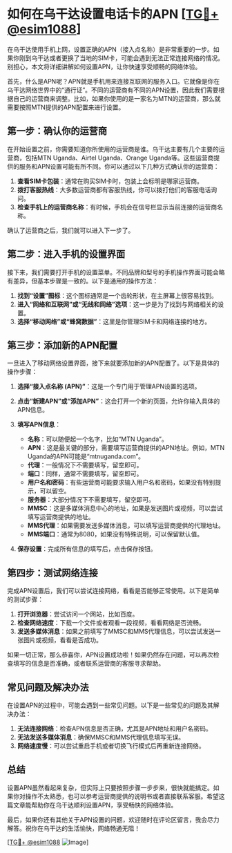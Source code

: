 # 如何在乌干达设置电话卡的APN [[TG💪+ @esim1088](https://t.me/s/esim1088)]

在乌干达使用手机上网，设置正确的APN（接入点名称）是非常重要的一步。如果你刚到乌干达或者更换了当地的SIM卡，可能会遇到无法正常连接网络的情况。别担心，本文将详细讲解如何设置APN，让你快速享受顺畅的网络体验。

首先，什么是APN呢？APN就是手机用来连接互联网的服务入口。它就像是你在乌干达网络世界中的“通行证”。不同的运营商有不同的APN设置，因此我们需要根据自己的运营商来调整。比如，如果你使用的是一家名为MTN的运营商，那么就需要按照MTN提供的APN配置来进行设置。

## 第一步：确认你的运营商

在开始设置之前，你需要知道你所使用的运营商是谁。乌干达主要有几个主要的运营商，包括MTN Uganda、Airtel Uganda、Orange Uganda等。这些运营商提供的服务和APN设置可能有所不同。你可以通过以下几种方式确认你的运营商：

1. **查看SIM卡包装**：通常在购买SIM卡时，包装上会标明是哪家运营商。
2. **拨打客服热线**：大多数运营商都有客服热线，你可以拨打他们的客服电话询问。
3. **检查手机上的运营商名称**：有时候，手机会在信号栏显示当前连接的运营商名称。

确认了运营商之后，我们就可以进入下一步了。

## 第二步：进入手机的设置界面

接下来，我们需要打开手机的设置菜单。不同品牌和型号的手机操作界面可能会略有差异，但基本步骤是一致的。以下是通用的操作方法：

1. **找到“设置”图标**：这个图标通常是一个齿轮形状，在主屏幕上很容易找到。
2. **进入“网络和互联网”或“无线和网络”选项**：这一步是为了找到与网络相关的设置。
3. **选择“移动网络”或“蜂窝数据”**：这里是你管理SIM卡和网络连接的地方。

## 第三步：添加新的APN配置

一旦进入了移动网络设置界面，接下来就要添加新的APN配置了。以下是具体的操作步骤：

1. **选择“接入点名称 (APN)”**：这是一个专门用于管理APN设置的选项。
2. **点击“新建APN”或“添加APN”**：这会打开一个新的页面，允许你输入具体的APN信息。
3. **填写APN信息**：
   - **名称**：可以随便起一个名字，比如“MTN Uganda”。
   - **APN**：这是最关键的部分，需要填写运营商提供的APN地址。例如，MTN Uganda的APN可能是“mtnuganda.com”。
   - **代理**：一般情况下不需要填写，留空即可。
   - **端口**：同样，通常不需要填写，留空即可。
   - **用户名和密码**：有些运营商可能要求输入用户名和密码，如果没有特别提示，可以留空。
   - **服务器**：大部分情况下不需要填写，留空即可。
   - **MMSC**：这是多媒体消息中心的地址，如果是发送图片或视频，可以尝试填写运营商提供的地址。
   - **MMS代理**：如果需要发送多媒体消息，可以填写运营商提供的代理地址。
   - **MMS端口**：通常为8080，如果没有特殊说明，可以保留默认值。

4. **保存设置**：完成所有信息的填写后，点击保存按钮。

## 第四步：测试网络连接

完成APN设置后，我们可以尝试连接网络，看看是否能够正常使用。以下是简单的测试步骤：

1. **打开浏览器**：尝试访问一个网站，比如百度。
2. **检查网络速度**：下载一个文件或者观看一段视频，看看网络是否流畅。
3. **发送多媒体消息**：如果之前填写了MMSC和MMS代理信息，可以尝试发送一张图片或视频，看看是否成功。

如果一切正常，那么恭喜你，APN设置成功啦！如果仍然存在问题，可以再次检查填写的信息是否准确，或者联系运营商的客服寻求帮助。

## 常见问题及解决办法

在设置APN的过程中，可能会遇到一些常见问题。以下是一些常见的问题及其解决办法：

1. **无法连接网络**：检查APN信息是否正确，尤其是APN地址和用户名密码。
2. **无法发送多媒体消息**：确保MMSC和MMS代理信息填写无误。
3. **网络速度慢**：可以尝试重启手机或者切换飞行模式后再重新连接网络。

## 总结

设置APN虽然看起来复杂，但实际上只要按照步骤一步步来，很快就能搞定。如果你对操作不太熟悉，也可以参考运营商提供的说明书或者直接联系客服。希望这篇文章能帮助你在乌干达顺利设置APN，享受畅快的网络体验。

最后，如果你还有其他关于APN设置的问题，欢迎随时在评论区留言，我会尽力解答。祝你在乌干达的生活愉快，网络畅通无阻！

[[TG💪+ @esim1088](https://t.me/s/esim1088) ![Image](https://i.postimg.cc/4NQfJmqS/Snipaste-2025-05-13-00-14-12.png)]